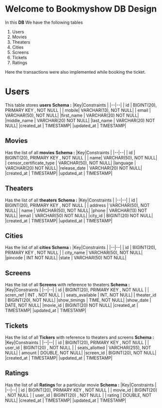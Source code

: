 # Welcome to Bookmyshow DB Design

In this  **DB** We have the following tables

 1. Users
 2. Movies
 3. Theaters
 4. Cities
 5. Screens
 6. Tickets
 7. Ratings


Here the transactions were also implemented while booking the ticket. 


# Users

This table stores  **users** 
**Schema :**
|Key|Constraints  |
|--|--|
| id | BIGINT(20), PRIMARY KEY , NOT NULL |
| mobile| VARCHAR(13), NOT NULL|
| email | VARCHAR(50), NOT NULL|
|first_name | VARCHAR(20) NOT NULL|
|middle_name | VARCHAR(20) NOT NULL|
|last_name | VARCHAR(20) NOT NULL|
|created_at | TIMESTAMP|
|updated_at | TIMESTAMP|
 
## Movies

Has the list of all **movies**
**Schema :**
|Key|Constraints  |
|--|--|
| id | BIGINT(20), PRIMARY KEY , NOT NULL |
| name| VARCHAR(50), NOT NULL|
| censor_certificate_type | VARCHAR(50), NOT NULL|
|language | VARCHAR(20) NOT NULL|
|release_date | VARCHAR(20) NOT NULL|
|created_at | TIMESTAMP|
|updated_at | TIMESTAMP|

## Theaters

Has the list of all **theaters**
**Schema :**
|Key|Constraints  |
|--|--|
| id | BIGINT(20), PRIMARY KEY , NOT NULL |
| address | VARCHAR(50), NOT NULL|
| name | VARCHAR(50), NOT NULL|
|phone | VARCHAR(13) NOT NULL|
|email | VARCHAR(50) NOT NULL|
|city_id | BIGINT(20) NOT NULL|
|created_at | TIMESTAMP|
|updated_at | TIMESTAMP|

## Cities

Has the list of all **cities**
**Schema :**
|Key|Constraints  |
|--|--|
| id | BIGINT(20), PRIMARY KEY , NOT NULL |
| city_name | VARCHAR(50), NOT NULL|
|pincode | INT NOT NULL|
|state | VARCHAR(50) NOT NULL|

## Screens

Has the list of all **Screens** with reference to theaters
**Schema :**
|Key|Constraints  |
|--|--|
| id | BIGINT(20), PRIMARY KEY , NOT NULL |
| scren_ref | INT , NOT NULL |
| seats_available | INT, NOT NULL|
| theater_id | BIGINT(20), NOT NULL|
|show_timings | TIME, NOT NULL|
|show_date | DATE, NOT NULL|
|movie_id | BIGINT(20) NOT NULL|
|created_at | TIMESTAMP|
|updated_at | TIMESTAMP|

## Tickets

Has the list of all **Tickers** with reference to theaters and screens
**Schema :**
|Key|Constraints  |
|--|--|
| id | BIGINT(20), PRIMARY KEY , NOT NULL |
| user_id | BIGINT(20) , NOT NULL |
| seats_allotted | VARCHAR(255), NOT NULL|
| amount | DOUBLE, NOT NULL|
|screen_id | BIGINT(20), NOT NULL|
|created_at | TIMESTAMP|
|updated_at | TIMESTAMP|

## Ratings

Has the list of all **Ratings** for a particular movie
**Schema :**
|Key|Constraints  |
|--|--|
| id | BIGINT(20), PRIMARY KEY , NOT NULL |
| movie_id | BIGINT(20) , NOT NULL |
| user_id | BIGINT(20) , NOT NULL |
| rating | DOUBLE, NOT NULL|
|created_at | TIMESTAMP|
|updated_at | TIMESTAMP|
